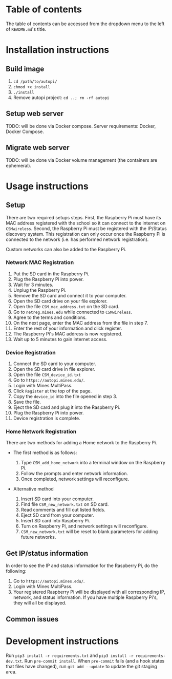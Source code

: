 # Table of contents
The table of contents can be accessed from the dropdown menu to the left of `README.md`'s title.

# Installation instructions
## Build image
1. `cd /path/to/autopi/`
2. `chmod +x install`
3. `./install`
4. Remove autopi project: `cd ..; rm -rf autopi`


## Setup web server
TODO: will be done via Docker compose.
Server requirements: Docker, Docker Compose.


## Migrate web server
TODO: will be done via Docker volume management (the containers are ephemeral).


# Usage instructions
## Setup
There are two required setups steps. First, the Raspberry Pi must have its MAC address registered with the school so it can connect to the internet on `CSMwireless`. Second, the Raspberry Pi must be registered with the IP/Status discovery system. This registration can only occur once the Raspberry Pi is connected to the network (i.e. has performed network registration).

Custom networks can also be added to the Raspberry Pi.


### Network MAC Registration
1. Put the SD card in the Raspberry Pi.
2. Plug the Raspberry Pi into power.
3. Wait for 3 minutes.
4. Unplug the Raspberry Pi.
5. Remove the SD card and connect it to your computer.
6. Open the SD card drive on your file explorer.
7. Open the file `CSM_mac_address.txt` on the SD card.
8. Go to `netreg.mines.edu` while connected to `CSMwireless`.
9. Agree to the terms and conditions.
10. On the next page, enter the MAC address from the file in step 7.
11. Enter the rest of your information and click register.
12. The Raspberry Pi's MAC address is now registered.
13. Wait up to 5 minutes to gain internet access.

### Device Registration
1. Connect the SD card to your computer.
2. Open the SD card drive in file explorer.
3. Open the file `CSM_device_id.txt`
4. Go to `https://autopi.mines.edu/`. 
5. Login with Mines MultiPass.
6. Click `Register` at the top of the page.
7. Copy the `device_id` into the file opened in step 3.
8. Save the file.
9. Eject the SD card and plug it into the Raspberry Pi.
10. Plug the Raspberry Pi into power.
11. Device registration is complete.

### Home Network Registration
There are two methods for adding a Home network to the Raspberry Pi.
- The first method is as follows:
  1. Type `CSM_add_home_network` into a terminal window on the Raspberry Pi.
  2. Follow the prompts and enter network information.
  3. Once completed, network settings will reconfigure.

- Alternative method
  1. Insert SD card into your computer.
  2. Find file `CSM_new_network.txt` on SD card.
  3. Read comments and fill out listed fields.
  4. Eject SD card from your computer.
  5. Insert SD card into Raspberry Pi.
  6. Turn on Raspberry Pi, and network settings will reconfigure.
  7. `CSM_new_network.txt` will be reset to blank parameters for adding future networks.

## Get IP/status information
In order to see the IP and status information for the Raspberry Pi, do the following:
1. Go to `https://autopi.mines.edu/`. 
2. Login with Mines MultiPass.
3. Your registered Raspberry Pi will be displayed with all corresponding IP, network, and status information.
   If you have multiple Raspberry Pi's, they will all be displayed.

## Common issues

# Development instructions
Run `pip3 install -r requirements.txt` and `pip3 install -r requirements-dev.txt`.
Run `pre-commit install`.
When `pre-commit` fails (and a hook states that files have changed), run `git add --update` to update the git staging area.
